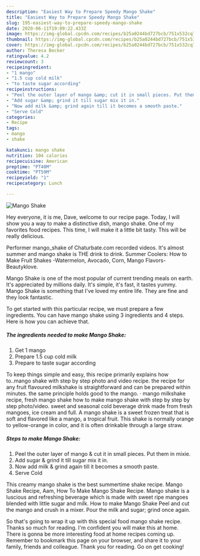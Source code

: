 ```yaml
---
description: "Easiest Way to Prepare Speedy Mango Shake"
title: "Easiest Way to Prepare Speedy Mango Shake"
slug: 195-easiest-way-to-prepare-speedy-mango-shake
date: 2020-06-11T19:09:22.433Z
image: https://img-global.cpcdn.com/recipes/b25a0244bd727bcb/751x532cq70/mango-shake-recipe-main-photo.jpg
thumbnail: https://img-global.cpcdn.com/recipes/b25a0244bd727bcb/751x532cq70/mango-shake-recipe-main-photo.jpg
cover: https://img-global.cpcdn.com/recipes/b25a0244bd727bcb/751x532cq70/mango-shake-recipe-main-photo.jpg
author: Theresa Becker
ratingvalue: 4.2
reviewcount: 3
recipeingredient:
- "1 mango"
- "1.5 cup cold milk"
- "to taste sugar according"
recipeinstructions:
- "Peel the outer layer of mango &amp; cut it in small pieces. Put them in mixie."
- "Add sugar &amp; grind it till sugar mix it in."
- "Now add milk &amp; grind again till it becomes a smooth paste."
- "Serve Cold"
categories:
- Recipe
tags:
- mango
- shake

katakunci: mango shake 
nutrition: 104 calories
recipecuisine: American
preptime: "PT40M"
cooktime: "PT59M"
recipeyield: "1"
recipecategory: Lunch

---
```



![Mango Shake](https://img-global.cpcdn.com/recipes/b25a0244bd727bcb/751x532cq70/mango-shake-recipe-main-photo.jpg)

Hey everyone, it is me, Dave, welcome to our recipe page. Today, I will show you a way to make a distinctive dish, mango shake. One of my favorites food recipes. This time, I will make it a little bit tasty. This will be really delicious.

Performer mango_shake of Chaturbate.com recorded videos. It&#39;s almost summer and mango shake is THE drink to drink. Summer Coolers: How to Make Fruit Shakes -Watermelon, Avocado, Corn, Mango Flavors-Beautyklove.

Mango Shake is one of the most popular of current trending meals on earth. It's appreciated by millions daily. It's simple, it's fast, it tastes yummy. Mango Shake is something that I've loved my entire life. They are fine and they look fantastic.


To get started with this particular recipe, we must prepare a few ingredients. You can have mango shake using 3 ingredients and 4 steps. Here is how you can achieve that.

<!--inarticleads1-->

##### The ingredients needed to make Mango Shake:

1. Get 1 mango
1. Prepare 1.5 cup cold milk
1. Prepare to taste sugar according


To keep things simple and easy, this recipe primarily explains how to..mango shake with step by step photo and video recipe. the recipe for any fruit flavoured milkshake is straightforward and can be prepared within minutes. the same principle holds good to the mango. · mango milkshake recipe, fresh mango shake how to make mango shake with step by step by step photo/video. sweet and seasonal cold beverage drink made from fresh mangoes, ice cream and full. A mango shake is a sweet frozen treat that is soft and flavored like a mango, a tropical fruit. This shake is normally orange to yellow-orange in color, and it is often drinkable through a large straw. 

<!--inarticleads2-->

##### Steps to make Mango Shake:

1. Peel the outer layer of mango &amp; cut it in small pieces. Put them in mixie.
1. Add sugar &amp; grind it till sugar mix it in.
1. Now add milk &amp; grind again till it becomes a smooth paste.
1. Serve Cold


This creamy mango shake is the best summertime shake recipe. Mango Shake Recipe, Aam, How To Make Mango Shake Recipe. Mango shake is a luscious and refreshing beverage which is made with sweet ripe mangoes blended with little sugar and milk. How to make Mango Shake Peel and cut the mango and crush in a mixer. Pour the milk and sugar; grind once again. 

So that's going to wrap it up with this special food mango shake recipe. Thanks so much for reading. I'm confident you will make this at home. There is gonna be more interesting food at home recipes coming up. Remember to bookmark this page on your browser, and share it to your family, friends and colleague. Thank you for reading. Go on get cooking!
